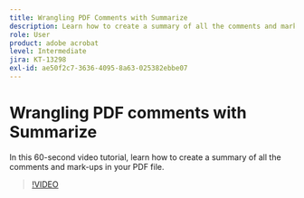 ```yaml
---
title: Wrangling PDF Comments with Summarize
description: Learn how to create a summary of all the comments and mark-ups in your PDF file
role: User
product: adobe acrobat
level: Intermediate
jira: KT-13298
exl-id: ae50f2c7-3636-4095-8a63-025382ebbe07
---
```

# Wrangling PDF comments with Summarize

In this 60-second video tutorial, learn how to create a summary of all the comments and mark-ups in your PDF file.

>[!VIDEO](https://video.tv.adobe.com/v/3409907?quality=12&learn=on&hidetitle=true)
